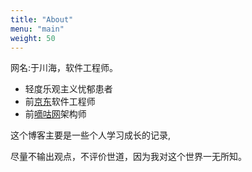 ```yaml
---
title: "About"
menu: "main"
weight: 50
---
```


网名:于川海，软件工程师。

- 轻度乐观主义忧郁患者
- 前[京东](https://www.jd.com)软件工程师
- 前[嘀咕网](https://www.digu.com)架构师

这个博客主要是一些个人学习成长的记录,

尽量不输出观点，不评价世道，因为我对这个世界一无所知。


